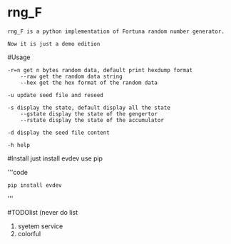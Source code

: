 rng_F
====
    
    rng_F is a python implementation of Fortuna random number generator.

    Now it is just a demo edition


#Usage

    -r=n get n bytes random data, default print hexdump format 
        --raw get the random data string
        --hex get the hex format of the random data

    -u update seed file and reseed

    -s display the state, default display all the state
        --gstate display the state of the gengertor 
        --rstate display the state of the accumulator

    -d display the seed file content

    -h help


#Install
just install evdev use pip

'''code
    
    pip install evdev
'''

#TODOlist (never do list

1. syetem service
2. colorful
